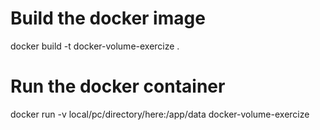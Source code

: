 # Build the docker image

docker build -t docker-volume-exercize .

# Run the docker container

docker run -v local/pc/directory/here:/app/data docker-volume-exercize
